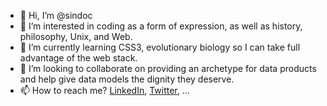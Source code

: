 - 👋 Hi, I’m @sindoc
- 👀 I’m interested in coding as a form of expression, as well as history, philosophy, Unix, and Web.
- 🌱 I’m currently learning CSS3, evolutionary biology so I can take full advantage of the web stack.
- 💞️ I’m looking to collaborate on providing an archetype for data products and help give data models the dignity they deserve.
- 📫 How to reach me? [LinkedIn](https://www.linkedin.com/in/sinaheshmati/), [Twitter](https://twitter.com/sindoc), ...

<!---
sindoc/sindoc is a ✨ special ✨ repository because its `README.md` (this file) appears on your GitHub profile.
You can click the Preview link to take a look at your changes.
--->
